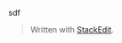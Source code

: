 
sdf

> Written with [StackEdit](https://stackedit.io/).
<!--stackedit_data:
eyJoaXN0b3J5IjpbNzM3OTgxOTk5XX0=
-->